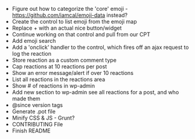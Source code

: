 * Figure out how to categorize the 'core' emoji - https://github.com/iamcal/emoji-data instead?
* Create the control to list emoji from the emoji map
* Replace + with an actual nice button/widget
* Continue working on that control and pull from our CPT
* Add emoji search
* Add a 'onclick' handler to the control, which fires off an ajax request to log the reaction
* Store reaction as a custom comment type
* Cap reactions at 10 reactions per post
* Show an error message/alert if over 10 reactions
* List all reactions in the reactions area
* Show # of reactions in wp-admin
* Add new section to wp-admin see all reactions for a post, and who made them
* @since version tags
* Generate .pot file
* Minify CSS & JS - Grunt?
* CONTRIBUTING File
* Finish README
